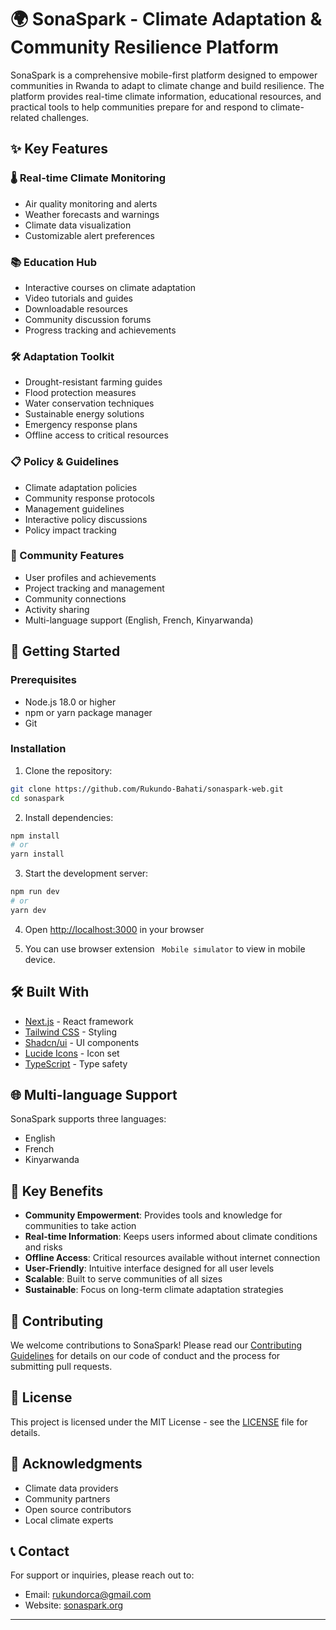 # 🌍 SonaSpark - Climate Adaptation & Community Resilience Platform

SonaSpark is a comprehensive mobile-first platform designed to empower communities in Rwanda to adapt to climate change and build resilience. The platform provides real-time climate information, educational resources, and practical tools to help communities prepare for and respond to climate-related challenges.

## ✨ Key Features

### 🌡️ Real-time Climate Monitoring
- Air quality monitoring and alerts
- Weather forecasts and warnings
- Climate data visualization
- Customizable alert preferences

### 📚 Education Hub
- Interactive courses on climate adaptation
- Video tutorials and guides
- Downloadable resources
- Community discussion forums
- Progress tracking and achievements

### 🛠️ Adaptation Toolkit
- Drought-resistant farming guides
- Flood protection measures
- Water conservation techniques
- Sustainable energy solutions
- Emergency response plans
- Offline access to critical resources

### 📋 Policy & Guidelines
- Climate adaptation policies
- Community response protocols
- Management guidelines
- Interactive policy discussions
- Policy impact tracking

### 👥 Community Features
- User profiles and achievements
- Project tracking and management
- Community connections
- Activity sharing
- Multi-language support (English, French, Kinyarwanda)

## 🚀 Getting Started

### Prerequisites
- Node.js 18.0 or higher
- npm or yarn package manager
- Git

### Installation

1. Clone the repository:
```bash
git clone https://github.com/Rukundo-Bahati/sonaspark-web.git
cd sonaspark
```

2. Install dependencies:
```bash
npm install
# or
yarn install
```

3. Start the development server:
```bash
npm run dev
# or
yarn dev
```

4. Open [http://localhost:3000](http://localhost:3000) in your browser

5. You can use browser extension ` Mobile simulator` to view in mobile device.

## 🛠️ Built With

- [Next.js](https://nextjs.org/) - React framework
- [Tailwind CSS](https://tailwindcss.com/) - Styling
- [Shadcn/ui](https://ui.shadcn.com/) - UI components
- [Lucide Icons](https://lucide.dev/) - Icon set
- [TypeScript](https://www.typescriptlang.org/) - Type safety

## 🌐 Multi-language Support

SonaSpark supports three languages:
- English
- French
- Kinyarwanda

## 🎯 Key Benefits

- **Community Empowerment**: Provides tools and knowledge for communities to take action
- **Real-time Information**: Keeps users informed about climate conditions and risks
- **Offline Access**: Critical resources available without internet connection
- **User-Friendly**: Intuitive interface designed for all user levels
- **Scalable**: Built to serve communities of all sizes
- **Sustainable**: Focus on long-term climate adaptation strategies

## 🤝 Contributing

We welcome contributions to SonaSpark! Please read our [Contributing Guidelines](CONTRIBUTING.md) for details on our code of conduct and the process for submitting pull requests.

## 📝 License

This project is licensed under the MIT License - see the [LICENSE](LICENSE) file for details.

## 🙏 Acknowledgments

- Climate data providers
- Community partners
- Open source contributors
- Local climate experts

## 📞 Contact

For support or inquiries, please reach out to:
- Email: rukundorca@gmail.com
- Website: [sonaspark.org](https://sonaspark.org)

---
